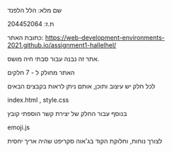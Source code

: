 שם מלא:
הלל הלפנד

ת.ז:
204452064

כתובת האתר: 
https://web-development-environments-2021.github.io/assignment1-hallelhel/

אתר זה נבנה עבור סבתי חיה מושס.

האתר מחולק ל - 7 חלקים

לכל חלק יש עיצוב ותוכן, אותם ניתן לראות בקבצים הבאים

index.html , style.css

בנוסף עבור החלק של יצירת קשר הוספתי קובץ 

emoji.js

לצורך נוחות, וחלוקת הקוד בג'אוה סקריפט שהיה אריך יחסית


